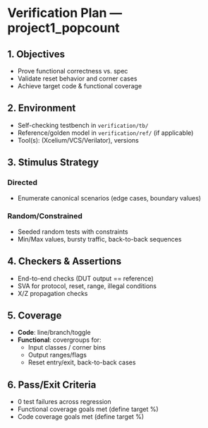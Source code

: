 # Verification Plan — project1_popcount

## 1. Objectives
- Prove functional correctness vs. spec
- Validate reset behavior and corner cases
- Achieve target code & functional coverage

## 2. Environment
- Self-checking testbench in `verification/tb/`
- Reference/golden model in `verification/ref/` (if applicable)
- Tool(s): (Xcelium/VCS/Verilator), versions

## 3. Stimulus Strategy
### Directed
- Enumerate canonical scenarios (edge cases, boundary values)
### Random/Constrained
- Seeded random tests with constraints
- Min/Max values, bursty traffic, back-to-back sequences

## 4. Checkers & Assertions
- End-to-end checks (DUT output == reference)
- SVA for protocol, reset, range, illegal conditions
- X/Z propagation checks

## 5. Coverage
- **Code**: line/branch/toggle
- **Functional**: covergroups for:
  - Input classes / corner bins
  - Output ranges/flags
  - Reset entry/exit, back-to-back cases

## 6. Pass/Exit Criteria
- 0 test failures across regression
- Functional coverage goals met (define target %)
- Code coverage goals met (define target %)
